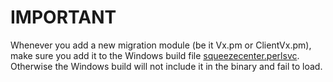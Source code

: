 IMPORTANT
=========

Whenever you add a new migration module (be it Vx.pm or ClientVx.pm), make sure you add it to
the Windows build file [squeezecenter.perlsvc](https://github.com/Logitech/slimserver-platforms/blob/public/8.0/win32/squeezecenter.perlsvc).
Otherwise the Windows build will not include it in the binary and fail to load.